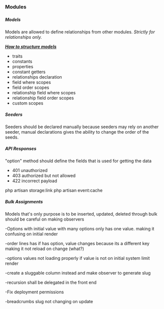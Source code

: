 <h3>Modules <h3>

<h5>Models</h5>
<p>Models are allowed to define relationships from other modules. <i>Strictly for relationships only.</i></p>
<p><u><b><i>How to structure models</i></b></u></p>
<ul>
<li>traits</li>
<li>constants</li>
<li>properties</li>
<li>constant getters</li>
<li>relationships declaration</li>
<li>field where scopes</li>
<li>field order scopes</li>
<li>relationship field where scopes</li>
<li>relationship field order scopes</li>
<li>custom scopes</li>
</ul>

<h5>Seeders</h5>
<p>Seeders should be declared manually because seeders may rely on another seeder, manual declarations gives the ability to change the order of the
seeds.</p>


<h5>API Responses</h5>
<p>"option" method should define the fields that is used for getting the data</p>

<ul>
<li>401 unauthorized</li>
<li>403 authorized but not allowed</li>
<li>422 incorrect payload</li>
</ul>


php artisan storage:link php artisan event:cache

<h5>Bulk Assignments</h5>
<p>Models that's only purpose is to be inserted, updated, deleted through bulk should be careful on making observers</p>



-Options with initial value with many options only has one value. making it confusing on initial render

-order lines has if has option, value changes because its a different key making it not reload on change (what?)

-options values not loading properly if value is not on initial system limit render

-create a sluggable column instead and make observer to generate slug

-recursion shall be delegated in the front end

-Fix deployment permissions

-breadcrumbs slug not changing on update

